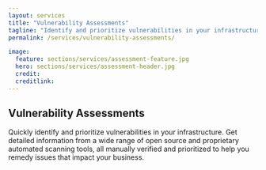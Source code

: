 ```yaml
---
layout: services
title: "Vulnerability Assessments"
tagline: "Identify and prioritize vulnerabilities in your infrastructure."
permalink: /services/vulnerability-assessments/

image:
  feature: sections/services/assessment-feature.jpg
  hero: sections/services/assessment-header.jpg
  credit:
  creditlink: 
---
```


## Vulnerability Assessments

Quickly identify and prioritize vulnerabilities in your infrastructure. Get detailed information from a wide range of open source and proprietary automated scanning tools, all manually verified and prioritized to help you remedy issues that impact your business.
